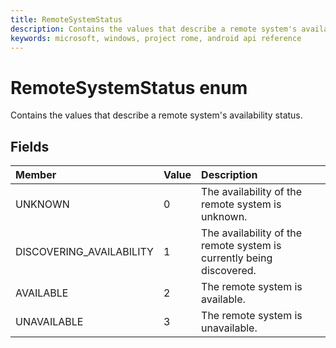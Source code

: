 ```yaml
---
title: RemoteSystemStatus
description: Contains the values that describe a remote system's availability status.
keywords: microsoft, windows, project rome, android api reference
---
```


# RemoteSystemStatus enum
Contains the values that describe a remote system's availability status.

## Fields

|Member   |Value   |Description   |
|:--------|:-------|:-------------|
|UNKNOWN |0 | The availability of the remote system is unknown. |
|DISCOVERING_AVAILABILITY |1 |The availability of the remote system is currently being discovered. |
|AVAILABLE |2 |The remote system is available. |
|UNAVAILABLE |3 |The remote system is unavailable.|
